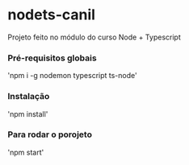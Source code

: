 # nodets-canil
Projeto feito no módulo do curso Node + Typescript

### Pré-requisitos globais
'npm i -g nodemon typescript ts-node'

### Instalação
'npm install'

### Para rodar o porojeto
'npm start'